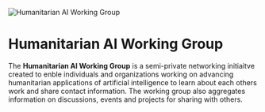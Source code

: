 ![Humanitarian AI Working Group](https://storage.googleapis.com/pgai/HAIWG400px.png)
# Humanitarian AI Working Group
The **Humanitarian AI Working Group** is a semi-private networking initiaitve created to enble individuals and organizations working on advancing humanitarian applications of artificial intelligence to learn about each others work and share contact information. The working group also aggregates information on discussions, events and projects for sharing with others.
